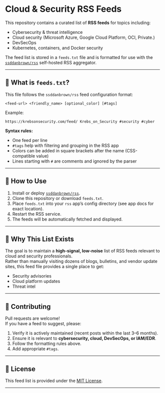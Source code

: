 # Cloud & Security RSS Feeds

This repository contains a curated list of **RSS feeds** for topics including:

- Cybersecurity & threat intelligence
- Cloud security (Microsoft Azure, Google Cloud Platform, OCI, Private.)
- DevSecOps
- Kubernetes, containers, and Docker security

The feed list is stored in a `feeds.txt` file and is formatted for use with the [`ssddanbrown/rss`](https://github.com/ssddanbrown/rss) self-hosted RSS aggregator.

---

## 📄 What is `feeds.txt`?

This file follows the `ssddanbrown/rss` feed configuration format:

```
<feed-url> <friendly_name> [optional_color] [#tags]
```

Example:

```
https://krebsonsecurity.com/feed/ Krebs_on_Security #security #cyber
```

**Syntax rules:**
- One feed per line
- `#tags` help with filtering and grouping in the RSS app
- Colors can be added in square brackets after the name (CSS-compatible value)
- Lines starting with `#` are comments and ignored by the parser

---

## 🚀 How to Use

1. Install or deploy [`ssddanbrown/rss`](https://github.com/ssddanbrown/rss).
2. Clone this repository or download `feeds.txt`.
3. Place `feeds.txt` into your `rss` app’s config directory (see app docs for exact location).
4. Restart the RSS service.
5. The feeds will be automatically fetched and displayed.

---

## 📌 Why This List Exists

The goal is to maintain a **high-signal, low-noise** list of RSS feeds relevant to cloud and security professionals.  
Rather than manually visiting dozens of blogs, bulletins, and vendor update sites, this feed file provides a single place to get:
- Security advisories
- Cloud platform updates
- Threat intel

---

## 🤝 Contributing

Pull requests are welcome!  
If you have a feed to suggest, please:
1. Verify it is actively maintained (recent posts within the last 3–6 months).
2. Ensure it is relevant to **cybersecurity, cloud, DevSecOps, or IAM/EDR**.
3. Follow the formatting rules above.
4. Add appropriate `#tags`.

---

## 📜 License

This feed list is provided under the [MIT License](LICENSE).

---
